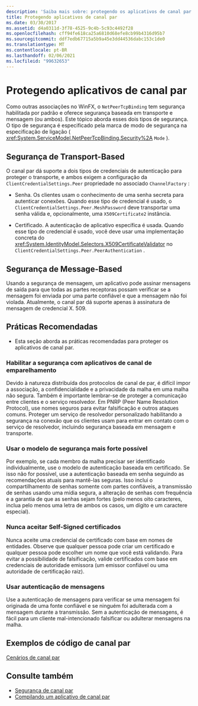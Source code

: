 ```yaml
---
description: 'Saiba mais sobre: protegendo os aplicativos de canal par'
title: Protegendo aplicativos de canal par
ms.date: 03/30/2017
ms.assetid: d4a0311d-3f78-4525-9c4b-5c93c4492f28
ms.openlocfilehash: cff94fe618ca25a6810d68efe8cb99b4316d95b7
ms.sourcegitcommit: ddf7edb67715a5b9a45e3dd44536dabc153c1de0
ms.translationtype: MT
ms.contentlocale: pt-BR
ms.lasthandoff: 02/06/2021
ms.locfileid: "99632653"
---
```

# <a name="securing-peer-channel-applications"></a>Protegendo aplicativos de canal par

Como outras associações no WinFX, o `NetPeerTcpBinding` tem segurança habilitada por padrão e oferece segurança baseada em transporte e mensagem (ou ambos). Este tópico aborda esses dois tipos de segurança. O tipo de segurança é especificado pela marca de modo de segurança na especificação de ligação ( <xref:System.ServiceModel.NetPeerTcpBinding.Security%2A> `Mode` ).  
  
## <a name="transport-based-security"></a>Segurança de Transport-Based  

 O canal par dá suporte a dois tipos de credenciais de autenticação para proteger o transporte, e ambos exigem a configuração da `ClientCredentialSettings.Peer` propriedade no associado `ChannelFactory` :  
  
- Senha. Os clientes usam o conhecimento de uma senha secreta para autenticar conexões. Quando esse tipo de credencial é usado, o `ClientCredentialSettings.Peer.MeshPassword` deve transportar uma senha válida e, opcionalmente, uma `X509Certificate2` instância.  
  
- Certificado. A autenticação de aplicativo específica é usada. Quando esse tipo de credencial é usado, você deve usar uma implementação concreta do <xref:System.IdentityModel.Selectors.X509CertificateValidator> no `ClientCredentialSettings.Peer.PeerAuthentication` .  
  
## <a name="message-based-security"></a>Segurança de Message-Based  

 Usando a segurança de mensagem, um aplicativo pode assinar mensagens de saída para que todas as partes receptoras possam verificar se a mensagem foi enviada por uma parte confiável e que a mensagem não foi violada. Atualmente, o canal par dá suporte apenas à assinatura de mensagem de credencial X. 509.  
  
## <a name="best-practices"></a>Práticas Recomendadas  
  
- Esta seção aborda as práticas recomendadas para proteger os aplicativos de canal par.  
  
### <a name="enable-security-with-peer-channel-applications"></a>Habilitar a segurança com aplicativos de canal de emparelhamento  

 Devido à natureza distribuída dos protocolos de canal de par, é difícil impor a associação, a confidencialidade e a privacidade da malha em uma malha não segura. Também é importante lembrar-se de proteger a comunicação entre clientes e o serviço resolvedor. Em PNRP (Peer Name Resolution Protocol), use nomes seguros para evitar falsificação e outros ataques comuns. Proteger um serviço de resolvedor personalizado habilitando a segurança na conexão que os clientes usam para entrar em contato com o serviço de resolvedor, incluindo segurança baseada em mensagem e transporte.  
  
### <a name="use-the-strongest-possible-security-model"></a>Usar o modelo de segurança mais forte possível  

 Por exemplo, se cada membro da malha precisar ser identificado individualmente, use o modelo de autenticação baseada em certificado. Se isso não for possível, use a autenticação baseada em senha seguindo as recomendações atuais para mantê-las seguras. Isso inclui o compartilhamento de senhas somente com partes confiáveis, a transmissão de senhas usando uma mídia segura, a alteração de senhas com frequência e a garantia de que as senhas sejam fortes (pelo menos oito caracteres, inclua pelo menos uma letra de ambos os casos, um dígito e um caractere especial).  
  
### <a name="never-accept-self-signed-certificates"></a>Nunca aceitar Self-Signed certificados  

 Nunca aceite uma credencial de certificado com base em nomes de entidades. Observe que qualquer pessoa pode criar um certificado e qualquer pessoa pode escolher um nome que você está validando. Para evitar a possibilidade de falsificação, valide certificados com base em credenciais de autoridade emissora (um emissor confiável ou uma autoridade de certificação raiz).  
  
### <a name="use-message-authentication"></a>Usar autenticação de mensagens  

 Use a autenticação de mensagens para verificar se uma mensagem foi originada de uma fonte confiável e se ninguém foi adulterada com a mensagem durante a transmissão. Sem a autenticação de mensagens, é fácil para um cliente mal-intencionado falsificar ou adulterar mensagens na malha.  
  
## <a name="peer-channel-code-examples"></a>Exemplos de código de canal par  

 [Cenários de canal par](peer-channel-scenarios.md)  
  
## <a name="see-also"></a>Consulte também

- [Segurança de canal par](peer-channel-security.md)
- [Compilando um aplicativo de canal par](building-a-peer-channel-application.md)

